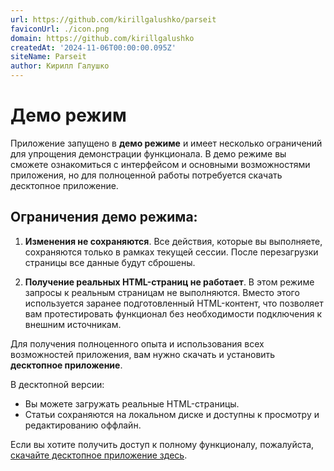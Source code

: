 ```yaml
---
url: https://github.com/kirillgalushko/parseit
faviconUrl: ./icon.png
domain: https://github.com/kirillgalushko
createdAt: '2024-11-06T00:00:00.095Z'
siteName: Parseit
author: Кирилл Галушко
---
```


# Демо режим

Приложение запущено в **демо режиме** и имеет несколько ограничений для упрощения демонстрации функционала. В демо режиме вы сможете ознакомиться с интерфейсом и основными возможностями приложения, но для полноценной работы потребуется скачать десктопное приложение.

## Ограничения демо режима:

1. **Изменения не сохраняются**. Все действия, которые вы выполняете, сохраняются только в рамках текущей сессии. После перезагрузки страницы все данные будут сброшены.

2. **Получение реальных HTML-страниц не работает**. В этом режиме запросы к реальным страницам не выполняются. Вместо этого используется заранее подготовленный HTML-контент, что позволяет вам протестировать функционал без необходимости подключения к внешним источникам.

Для получения полноценного опыта и использования всех возможностей приложения, вам нужно скачать и установить **десктопное приложение**.

В десктопной версии:

- Вы можете загружать реальные HTML-страницы.
- Статьи сохраняются на локальном диске и доступны к просмотру и редактированию оффлайн.

Если вы хотите получить доступ к полному функционалу, пожалуйста, [скачайте десктопное приложение здесь](#).
